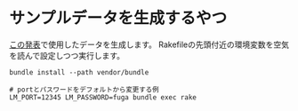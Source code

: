 # サンプルデータを生成するやつ

[この発表](https://speakerdeck.com/mihyaeru21/mysql-data-structure-for-web-developer-2)で使用したデータを生成します。
Rakefileの先頭付近の環境変数を空気を読んで設定しつつ実行します。

```
bundle install --path vendor/bundle

# portとパスワードをデフォルトから変更する例
LM_PORT=12345 LM_PASSWORD=fuga bundle exec rake
```

